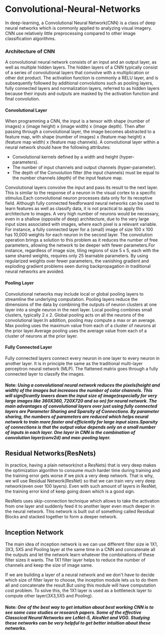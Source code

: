 # Convolutional-Neural-Networks

<p> In deep-learning, a Convolutional Neural Network(CNN) is a class of deep neural networks which is commonly applied to analyzing visual imagery. CNN use relatively little preprocessing compared to other image classification algorithms.</p>

### Architecture of CNN

<p>A convolutional neural network consists of an input and an output layer, as well as multiple hidden layers. The hidden layers of a CNN typically consist of a series of convolutional layers that convolve with a multiplication or other dot product. The activation function is commonly a RELU layer, and is subsequently followed by additional convolutions such as pooling layers, fully connected layers and normalization layers, referred to as hidden layers because their inputs and outputs are masked by the activation function and final convolution.</p>

#### Convolutional Layer

<p>When programming a CNN, the input is a tensor with shape (number of images) x (image height) x (image width) x (image depth). Then after passing through a convolutional layer, the image becomes abstracted to a feature map, with shape (number of images) x (feature map height) x (feature map width) x (feature map channels). A convolutional layer within a neural network should have the following attributes:

  * Convolutional kernels defined by a width and height (hyper-parameters).
  * The number of input channels and output channels (hyper-parameter).
  * The depth of the Convolution filter (the input channels) must be equal to the number channels (depth) of the input feature map.
  
Convolutional layers convolve the input and pass its result to the next layer. This is similar to the response of a neuron in the visual cortex to a specific stimulus.Each convolutional neuron processes data only for its receptive field. Although fully connected feedforward neural networks can be used to learn features as well as classify data, it is not practical to apply this architecture to images. A very high number of neurons would be necessary, even in a shallow (opposite of deep) architecture, due to the very large input sizes associated with images, where each pixel is a relevant variable. For instance, a fully connected layer for a (small) image of size 100 x 100 has 10,000 weights for each neuron in the second layer. The convolution operation brings a solution to this problem as it reduces the number of free parameters, allowing the network to be deeper with fewer parameters.For instance, regardless of image size, tiling regions of size 5 x 5, each with the same shared weights, requires only 25 learnable parameters. By using regularized weights over fewer parameters, the vanishing gradient and exploding gradient problems seen during backpropagation in traditional neural networks are avoided.</p>

#### Pooling Layer

<p>Convolutional networks may include local or global pooling layers to streamline the underlying computation. Pooling layers reduce the dimensions of the data by combining the outputs of neuron clusters at one layer into a single neuron in the next layer. Local pooling combines small clusters, typically 2 x 2. Global pooling acts on all the neurons of the convolutional layer.In addition, pooling may compute a max or an average. Max pooling uses the maximum value from each of a cluster of neurons at the prior layer.Average pooling uses the average value from each of a cluster of neurons at the prior layer.</p>

#### Fully Connected Layer

<p>Fully connected layers connect every neuron in one layer to every neuron in another layer. It is in principle the same as the traditional multi-layer perceptron neural network (MLP). The flattened matrix goes through a fully connected layer to classify the images.</p>

#### Note: *Using a convolutional neural network reduces the pixels(height and width) of the images but increases the number of color channels. This will significantly lowers down the input size of image(especially for very large images like 360X360, 720X720 and so on) for neural network. The main advantages of convolutional layers over just using fully connected layers  are Parameter Sharing and Sparsity of Connections. By parameter sharing, the numbers of parameters are reduced which helps neural network to train more faster and efficiently for large input sizes.Sparsity of connections is that the output value depends only on a small number of inputs in each layer. One layer in CNN is the combination of convolution layer(conv2d) and max-pooling layer.*

## Residual Networks(ResNets)

<p> In practice, having a plain network(not a ResNets) that is very deep makes the optimization algorithm to consume much harder time during training and the training error gets worse if we pick a very deep network. That is why, we will use Residual Network(ResNet) so that we can train very very deep network(even over 100 layers). Even with such amount of layers in ResNet, the training error kind of keep going down which is a good sign.</p>
<p> ResNets uses skip-connection technique which allows to take the activation from one layer and suddenly feed it to another layer even much deeper in the neural network. This network is built out of something called Residual Blocks and stacked together to form a deeper network.</p>

## Inception Network

<p> The main idea of inception network is we can use different filter size ie 1X1, 3X3, 5X5 and Pooling layer at the same time in a CNN and concatenate all the outputs and let the network learn whatever the combinations of these filter sizes it wants. The 1X1 filter layer helps to reduce the number of channels and keep the size of image same.</p>
<p>If we are building a layer of a neural network and we don't have to decide which size of filter layer to choose, the inception module lets us to do them all and concatenate the result.But using this module will have computation cost problem. To solve this, the 1X1 layer is used as a bottleneck layer to compute other layer(3X3,5X5 and Pooling).</p>

#### Note: *One of the best way to get intuition about best working CNN is to see some case studies or research papers. Some of the effective Classcical Neural Networks are LeNet-5, AlexNet and VGG. Studying these networks can be very helpful to get better intuition about these networks.*

